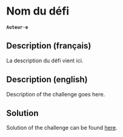 # Nom du défi

**`Auteur·e`** [](https://link.to/your/website/or/github/account)

## Description (français)

La description du défi vient ici.

## Description (english)

Description of the challenge goes here.

## Solution

Solution of the challenge can be found [here](solution/).
